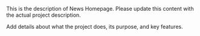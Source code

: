 This is the description of News Homepage. Please update this content with the actual project description.

Add details about what the project does, its purpose, and key features.
